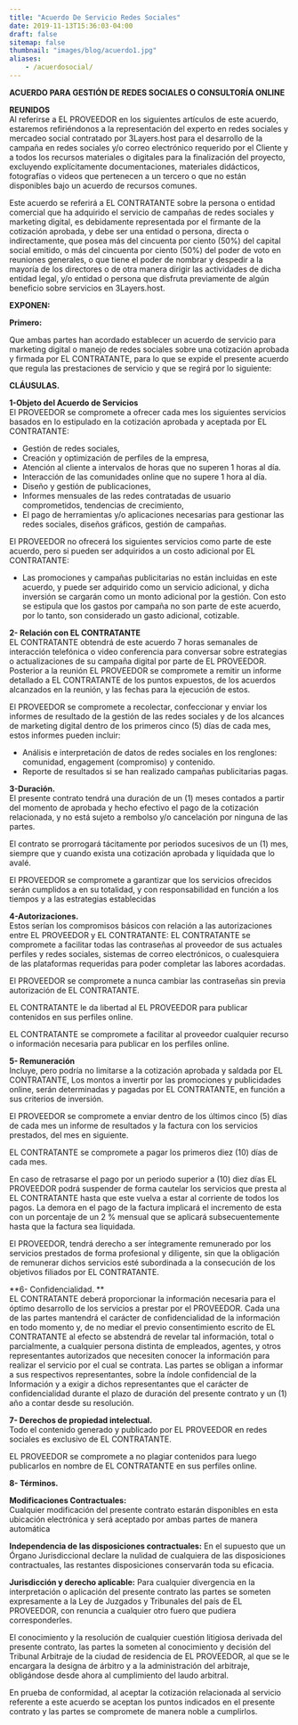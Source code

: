 ```yaml
---
title: "Acuerdo De Servicio Redes Sociales"
date: 2019-11-13T15:36:03-04:00
draft: false
sitemap: false
thumbnail: "images/blog/acuerdo1.jpg"
aliases:
    - /acuerdosocial/
---
```


**ACUERDO PARA GESTIÓN DE REDES SOCIALES O CONSULTORÍA ONLINE**

**REUNIDOS**
\
Al referirse a EL PROVEEDOR en los siguientes artículos de este acuerdo, estaremos refiriéndonos a la representación del experto en redes sociales y mercadeo social contratado por 3Layers.host para el desarrollo de la campaña en redes sociales y/o correo electrónico requerido por el Cliente y a todos los recursos materiales o digitales para la finalización del proyecto, excluyendo explícitamente documentaciones, materiales didácticos, fotografías o videos que pertenecen a un tercero o que no están disponibles bajo un acuerdo de recursos comunes.

Este acuerdo se referirá a EL CONTRATANTE sobre la persona o entidad comercial que ha adquirido el servicio de campañas de redes sociales y marketing digital, es debidamente representada por el firmante de la cotización aprobada, y debe ser una entidad o persona, directa o indirectamente, que posea más del cincuenta por ciento (50%) del capital social emitido, o más del cincuenta por ciento (50%) del poder de voto en reuniones generales, o que tiene el poder de nombrar y despedir a la mayoría de los directores o de otra manera dirigir las actividades de dicha entidad legal, y/o entidad o persona que disfruta previamente de algún beneficio sobre servicios en 3Layers.host.

**EXPONEN:**

**Primero:**

Que ambas partes han acordado establecer un acuerdo de servicio para marketing digital o manejo de redes sociales sobre una cotización aprobada y firmada por EL CONTRATANTE, para lo que se expide el presente acuerdo que regula las prestaciones de servicio y que se regirá por lo siguiente:

**CLÁUSULAS.**

**1-Objeto del Acuerdo de Servicios**
\
El PROVEEDOR se compromete a ofrecer cada mes los siguientes servicios basados en lo estipulado en la cotización aprobada y aceptada por EL CONTRATANTE:

- Gestión de redes sociales,
- Creación y optimización de perfiles de la empresa,
- Atención al cliente a intervalos de horas que no superen 1 horas al día.
- Interacción de las comunidades online que no supere 1 hora al día.
- Diseño y gestión de publicaciones,
- Informes mensuales de las redes contratadas de usuario comprometidos, tendencias de crecimiento,
- El pago de herramientas y/o aplicaciones necesarias para gestionar las redes sociales, diseños gráficos, gestión de campañas.

El PROVEEDOR no ofrecerá los siguientes servicios como parte de este acuerdo, pero si pueden ser adquiridos a un costo adicional por EL CONTRATANTE:

- Las promociones y campañas publicitarias no están incluidas en este acuerdo, y puede ser adquirido como un servicio adicional, y dicha inversión se cargarán como un monto adicional por la gestión. Con esto se estipula que los gastos por campaña no son parte de este acuerdo, por lo tanto, son considerado un gasto adicional, cotizable.

**2- Relación con EL CONTRATANTE**
\
EL CONTRATANTE obtendrá de este acuerdo 7 horas semanales de interacción telefónica o video conferencia para conversar sobre estrategias o actualizaciones de su campaña digital por parte de EL PROVEEDOR. Posterior a la reunión EL PROVEEDOR se compromete a remitir un informe detallado a EL CONTRATANTE de los puntos expuestos, de los acuerdos alcanzados en la reunión, y las fechas para la ejecución de estos.


El PROVEEDOR se compromete a recolectar, confeccionar y enviar los informes de resultado de la gestión de las redes sociales y de los alcances de marketing digital 
dentro de los primeros cinco (5) días de cada mes, estos informes pueden incluir: 

- Análisis e interpretación de datos de redes sociales en los renglones: comunidad, engagement (compromiso) y contenido.
- Reporte de resultados si se han realizado campañas publicitarias pagas.


**3-Duración.**
\
El presente contrato tendrá una duración de un (1) meses contados a partir del momento de aprobada y hecho efectivo el pago de la cotización relacionada, y no está sujeto a rembolso y/o cancelación por ninguna de las partes.

El contrato se prorrogará tácitamente por periodos sucesivos de un (1) mes, siempre que y cuando exista una cotización aprobada y liquidada que lo avalé.

El PROVEEDOR se compromete a garantizar que los servicios ofrecidos serán cumplidos a en su totalidad, y con responsabilidad en función a los tiempos y a las estrategias establecidas

**4-Autorizaciones.**
\
Estos serían los compromisos básicos con relación a las autorizaciones entre EL PROVEEDOR y EL CONTRATANTE:
EL CONTRATANTE se compromete a facilitar todas las contraseñas al proveedor de sus actuales perfiles y redes sociales, sistemas de correo electrónicos, o cualesquiera de las plataformas requeridas para poder completar las labores acordadas.

El PROVEEDOR se compromete a nunca cambiar las contraseñas sin previa 
autorización de EL CONTRATANTE.

EL CONTRATANTE le da libertad al EL PROVEEDOR para publicar contenidos en sus perfiles online.

EL CONTRATANTE se compromete a facilitar al proveedor cualquier recurso o 
información necesaria para publicar en los perfiles online.

**5- Remuneración**
\
Incluye, pero podría no limitarse a la cotización aprobada y saldada por EL CONTRATANTE, Los montos a invertir por las promociones y publicidades online, serán determinadas y pagadas por EL CONTRATANTE, en función a sus criterios de inversión. 

El PROVEEDOR se compromete a enviar dentro de los últimos cinco (5) días de cada mes un informe de resultados y la factura con los servicios prestados, 
del mes en siguiente.

EL CONTRATANTE se compromete a pagar los primeros diez (10) días de cada mes.

En caso de retrasarse el pago por un periodo superior a (10) diez días EL 
PROVEEDOR podrá suspender de forma cautelar los servicios que presta al 
EL CONTRATANTE hasta que este vuelva a estar al corriente de todos los pagos. 
La demora en el pago de la factura implicará el incremento de esta con un porcentaje de un 2 % mensual que se aplicará subsecuentemente hasta que la factura sea liquidada.

El PROVEEDOR, tendrá derecho a ser íntegramente remunerado por los servicios prestados de forma profesional y diligente, sin que la obligación de 
remunerar dichos servicios esté subordinada a la consecución de los objetivos filiados por EL CONTRATANTE.

**6- Confidencialidad. **
\
EL CONTRATANTE deberá proporcionar la información necesaria para el óptimo desarrollo de los servicios a prestar por el PROVEEDOR.
Cada una de las partes mantendrá el carácter de confidencialidad de la información en todo momento y, de no mediar el previo consentimiento escrito de EL CONTRATANTE al efecto se abstendrá de revelar tal información, total o parcialmente, a cualquier persona distinta de empleados, agentes, y otros representantes autorizados que necesiten conocer la información para realizar el servicio por el cual se contrata. Las partes se obligan a informar a sus respectivos representantes, sobre la índole confidencial de la Información y a exigir a dichos representantes que el carácter de confidencialidad durante el plazo de duración del presente contrato y un (1) año a contar desde su resolución. 

**7- Derechos de propiedad intelectual.**
\
Todo el contenido generado y publicado por EL PROVEEDOR en redes sociales es 
exclusivo de EL CONTRATANTE.

EL PROVEEDOR se compromete a no plagiar contenidos para luego publicarlos en nombre de EL CONTRATANTE en sus perfiles online.

**8- Términos.**

**Modificaciones Contractuales:**
\
Cualquier modificación del presente contrato estarán disponibles en esta ubicación electrónica y será aceptado por ambas partes de manera automática

**Independencia de las disposiciones contractuales:**
En el supuesto que un Órgano Jurisdiccional declare la nulidad de cualquiera de las disposiciones contractuales, las restantes disposiciones conservarán toda su eficacia.

**Jurisdicción y derecho aplicable:**
Para cualquier divergencia en la interpretación o aplicación del presente contrato las partes se someten expresamente a la Ley de Juzgados y Tribunales del país de EL PROVEEDOR, con renuncia a cualquier otro fuero que pudiera corresponderles.

El conocimiento y la resolución de cualquier cuestión litigiosa derivada del presente contrato, las partes la someten al conocimiento y decisión del Tribunal Arbitraje de la ciudad de residencia de EL PROVEEDOR, al que se le encargara la designa de árbitro y a la administración del arbitraje, obligándose desde ahora al cumplimiento del laudo arbitral.

En prueba de conformidad, al aceptar la cotización relacionada al servicio referente a este acuerdo se aceptan los puntos indicados en el presente contrato y las partes se compromete de manera noble a cumplirlos.